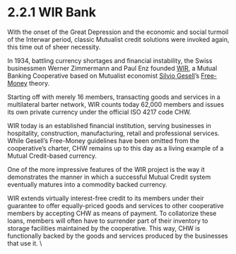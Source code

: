 # 2.2.1 WIR Bank

With the onset of the Great Depression and the economic and social turmoil of the Interwar period, classic Mutualist credit solutions were invoked again, this time out of sheer necessity.&#x20;

In 1934, battling currency shortages and financial instability, the Swiss businessmen Werner Zimmermann and Paul Enz founded [WIR](https://www.wir.ch), a Mutual Banking Cooperative based on Mutualist economist [Silvio Gesell](https://en.wikipedia.org/wiki/Silvio\_Gesell)’s [Free-Money](https://en.wikipedia.org/wiki/Freigeld) theory.&#x20;

Starting off with merely 16 members, transacting goods and services in a multilateral barter network, WIR counts today 62,000 members and issues its own private currency under the official ISO 4217 code CHW.&#x20;

WIR today is an established financial institution, serving businesses in hospitality, construction, manufacturing, retail and professional services.  While Gesell’s Free-Money guidelines have been omitted from the cooperative’s charter, CHW remains up to this day as a living example of a Mutual Credit-based currency. &#x20;

One of the more impressive features of the WIR project is the way it demonstrates the manner in which a successful Mutual Credit system eventually matures into a commodity backed currency.&#x20;

WIR extends virtually interest-free credit to its members under their guarantee to offer equally-priced goods and services to other cooperative members by accepting CHW as means of payment. To collatorize these loans, members will often have to surrender part of their inventory to storage facilities maintained by the cooperative. This way, CHW is functionally backed by the goods and services produced by the businesses that use it.     \
